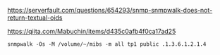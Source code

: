 
https://serverfault.com/questions/654293/snmp-snmpwalk-does-not-return-textual-oids

https://qiita.com/Mabuchin/items/d435c0afb4f0ca17ad25
```
snmpwalk -Os -M /volume/~/mibs -m all tp1 public .1.3.6.1.2.1.4
```

<!--stackedit_data:
eyJoaXN0b3J5IjpbMTk2NzI5NDkxMF19
-->